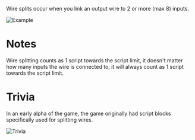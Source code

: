 Wire splits occur when you link an output wire to 2 or more (max 8) inputs.

![Example](https://cdn.discordapp.com/attachments/615905515792367649/852961068711280660/backupPreview.jpg)

# Notes
Wire splitting counts as 1 script towards the script limit, it doesn't matter how many inputs the wire is connected to, it will always count as 1 script towards the script limit.

# Trivia
In an early alpha of the game, the game originally had script blocks specifically used for splitting wires.

![Trivia](https://cdn.discordapp.com/attachments/615905515792367649/852977636744495144/20170417181000.jpg)